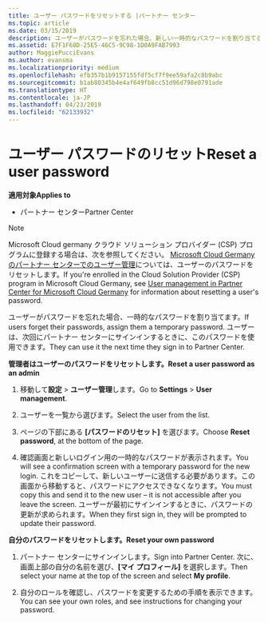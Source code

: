 ```yaml
---
title: ユーザー パスワードをリセットする |パートナー センター
ms.topic: article
ms.date: 03/15/2019
description: ユーザーがパスワードを忘れた場合、新しい一時的なパスワードを割り当てることができます。 ユーザーは、次回にパートナー センターにサインインするときに、このパスワードを使用できます。
ms.assetid: E7F1F68D-25E5-46C5-9C98-1D0A9FAB7993
author: MaggiePucciEvans
ms.author: evansma
ms.localizationpriority: medium
ms.openlocfilehash: efb357b1b9157155fdf5cf7f9ee59afa2c8b9abc
ms.sourcegitcommit: b1ab80345b4e4af649fb8cc51d96d798e0791ade
ms.translationtype: HT
ms.contentlocale: ja-JP
ms.lasthandoff: 04/23/2019
ms.locfileid: "62133932"
---
```

# <a name="reset-a-user-password"></a><span data-ttu-id="f2049-104">ユーザー パスワードのリセット</span><span class="sxs-lookup"><span data-stu-id="f2049-104">Reset a user password</span></span>

<span data-ttu-id="f2049-105">**適用対象**</span><span class="sxs-lookup"><span data-stu-id="f2049-105">**Applies to**</span></span>

-  <span data-ttu-id="f2049-106">パートナー センター</span><span class="sxs-lookup"><span data-stu-id="f2049-106">Partner Center</span></span>
   
> [!NOTE]  
>  <span data-ttu-id="f2049-107">Microsoft Cloud germany クラウド ソリューション プロバイダー (CSP) プログラムに登録する場合は、次を参照してください。 [Microsoft Cloud Germany のパートナー センターでのユーザー管理](user-management-in-partner-center-for-microsoft-cloud-germany.md)については、ユーザーのパスワードをリセットします。</span><span class="sxs-lookup"><span data-stu-id="f2049-107">If you're enrolled in the Cloud Solution Provider (CSP) program in Microsoft Cloud Germany, see [User management in Partner Center for Microsoft Cloud Germany](user-management-in-partner-center-for-microsoft-cloud-germany.md) for information about resetting a user's password.</span></span>

<span data-ttu-id="f2049-108">ユーザーがパスワードを忘れた場合、一時的なパスワードを割り当てます。</span><span class="sxs-lookup"><span data-stu-id="f2049-108">If users forget their passwords, assign them a temporary password.</span></span> <span data-ttu-id="f2049-109">ユーザーは、次回にパートナー センターにサインインするときに、このパスワードを使用できます。</span><span class="sxs-lookup"><span data-stu-id="f2049-109">They can use it the next time they sign in to Partner Center.</span></span>

<span data-ttu-id="f2049-110">**管理者はユーザーのパスワードをリセットします。**</span><span class="sxs-lookup"><span data-stu-id="f2049-110">**Reset a user password as an admin**</span></span>

1.  <span data-ttu-id="f2049-111">移動して**設定** &gt; **ユーザー管理**します。</span><span class="sxs-lookup"><span data-stu-id="f2049-111">Go to **Settings** &gt; **User management**.</span></span>
2.  <span data-ttu-id="f2049-112">ユーザーを一覧から選びます。</span><span class="sxs-lookup"><span data-stu-id="f2049-112">Select the user from the list.</span></span>

3.  <span data-ttu-id="f2049-113">ページの下部にある **[パスワードのリセット]** を選びます。</span><span class="sxs-lookup"><span data-stu-id="f2049-113">Choose **Reset password**, at the bottom of the page.</span></span>

4.  <span data-ttu-id="f2049-114">確認画面と新しいログイン用の一時的なパスワードが表示されます。</span><span class="sxs-lookup"><span data-stu-id="f2049-114">You will see a confirmation screen with a temporary password for the new login.</span></span> <span data-ttu-id="f2049-115">これをコピーして、新しいユーザーに送信する必要があります。この画面から移動すると、パスワードにアクセスできなくなります。</span><span class="sxs-lookup"><span data-stu-id="f2049-115">You must copy this and send it to the new user – it is not accessible after you leave the screen.</span></span> <span data-ttu-id="f2049-116">ユーザーが最初にサインインするときに、パスワードの更新が求められます。</span><span class="sxs-lookup"><span data-stu-id="f2049-116">When they first sign in, they will be prompted to update their password.</span></span>

<span data-ttu-id="f2049-117">**自分のパスワードをリセットします。**</span><span class="sxs-lookup"><span data-stu-id="f2049-117">**Reset your own password**</span></span>

1.  <span data-ttu-id="f2049-118">パートナー センターにサインインします。</span><span class="sxs-lookup"><span data-stu-id="f2049-118">Sign into Partner Center.</span></span> <span data-ttu-id="f2049-119">次に、画面上部の自分の名前を選び、**[マイ プロフィール]** を選択します。</span><span class="sxs-lookup"><span data-stu-id="f2049-119">Then select your name at the top of the screen and select **My profile**.</span></span>

2.  <span data-ttu-id="f2049-120">自分のロールを確認し、パスワードを変更するための手順を表示できます。</span><span class="sxs-lookup"><span data-stu-id="f2049-120">You can see your own roles, and see instructions for changing your password.</span></span>

 

 



